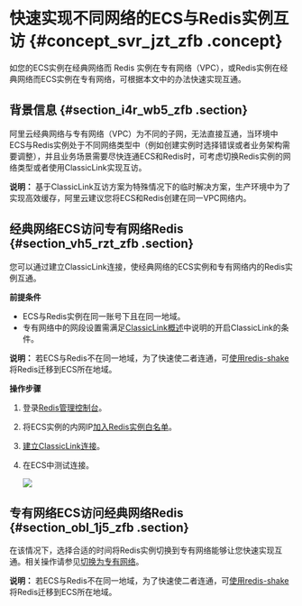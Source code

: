 # 快速实现不同网络的ECS与Redis实例互访 {#concept_svr_jzt_zfb .concept}

如您的ECS实例在经典网络而 Redis 实例在专有网络（VPC），或Redis实例在经典网络而ECS实例在专有网络，可根据本文中的办法快速实现互通。

## 背景信息 {#section_i4r_wb5_zfb .section}

阿里云经典网络与专有网络（VPC）为不同的子网，无法直接互通，当环境中ECS与Redis实例处于不同网络类型中（例如创建实例时选择错误或者业务架构需要调整），并且业务场景需要尽快连通ECS和Redis时，可考虑切换Redis实例的网络类型或者使用ClassicLink实现互访。

**说明：** 基于ClassicLink互访方案为特殊情况下的临时解决方案，生产环境中为了实现高效缓存，阿里云建议您将ECS和Redis创建在同一VPC网络内。

## 经典网络ECS访问专有网络Redis {#section_vh5_rzt_zfb .section}

您可以通过建立ClassicLink连接，使经典网络的ECS实例和专有网络内的Redis实例互通。

**前提条件**

-   ECS与Redis实例在同一账号下且在同一地域。
-   专有网络中的网段设置需满足[ClassicLink概述](../../../../intl.zh-CN/VPC与外部网络连接/ClassicLink/ClassicLink概述.md#)中说明的开启ClassicLink的条件。

**说明：** 若ECS与Redis不在同一地域，为了快速使二者连通，可[使用redis-shake](../../../../intl.zh-CN/用户指南/数据迁移/云数据库Redis版之间迁移/使用redis-shake在云数据库Redis版实例之间迁移.md#)将Redis迁移到ECS所在地域。

**操作步骤**

1.  登录[Redis管理控制台](https://kvstore.console.aliyun.com/)。
2.  将ECS实例的内网IP[加入Redis实例白名单](../../../../intl.zh-CN/用户指南/实例管理/设置IP白名单.md#)。
3.  [建立ClassicLink连接](../../../../intl.zh-CN/VPC与外部网络连接/ClassicLink/建立ClassicLink连接.md#)。
4.  在ECS中测试连接。

    ![](http://static-aliyun-doc.oss-cn-hangzhou.aliyuncs.com/assets/img/73738/156801891833629_zh-CN.png)


## 专有网络ECS访问经典网络Redis {#section_obl_1j5_zfb .section}

在该情况下，选择合适的时间将Redis实例切换到专有网络能够让您快速实现互通。相关操作请参见[切换为专有网络](../../../../intl.zh-CN/用户指南/实例管理/切换为专有网络.md#)。

**说明：** 若ECS与Redis不在同一地域，为了快速使二者连通，可[使用redis-shake](../../../../intl.zh-CN/用户指南/数据迁移/云数据库Redis版之间迁移/使用redis-shake在云数据库Redis版实例之间迁移.md#)将Redis迁移到ECS所在地域。

